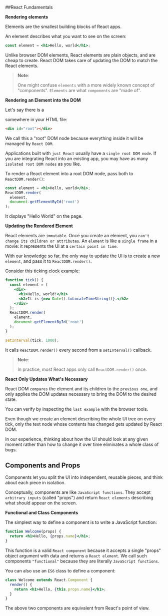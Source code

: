##React Fundamentals

**Rendering elements**

Elements are the smallest building blocks of React apps.

An element describes what you want to see on the screen:
```jsx
const element = <h1>Hello, world</h1>;
```

Unlike browser DOM elements, React elements are plain objects, and are cheap to create. React DOM takes care of updating the DOM to match the React elements.

> **Note**:
>
>One might confuse `elements` with a more widely known concept of "components". `Elements` are what `components` are "made of".

**Rendering an Element into the DOM**

Let's say there is a <div> somewhere in your HTML file:

```html
<div id="root"></div>
```

We call this a "root" DOM node because everything inside it will be managed by `React DOM`.

Applications built with `just React` usually have a `single root DOM node`. If you are integrating React into an existing app, you may have as many `isolated root DOM nodes` as you like.

To render a React element into a root DOM node, pass both to `ReactDOM.render()`:

```jsx
const element = <h1>Hello, world</h1>;
ReactDOM.render(
  element,
  document.getElementById('root')
);
```
It displays "Hello World" on the page.

**Updating the Rendered Element**

React elements are `immutable`. Once you create an element, you `can't change its children or attributes`. An `element` is like a `single frame` in a movie: it represents the UI at a `certain point in time`.

With our knowledge so far, the only way to update the UI is to create a new `element`, and pass it to `ReactDOM.render()`.

Consider this ticking clock example:
```jsx
function tick() {
  const element = (
    <div>
      <h1>Hello, world!</h1>
      <h2>It is {new Date().toLocaleTimeString()}.</h2>
    </div>
  );
  ReactDOM.render(
    element,
    document.getElementById('root')
  );
}

setInterval(tick, 1000);
```
It calls `ReactDOM.render()` every second from a `setInterval()` callback.

>**Note**:
>
>In practice, most React apps only call `ReactDOM.render()` once.

**React Only Updates What's Necessary**

React DOM `compares` the element and its children to the `previous one`, and only applies the DOM updates necessary to bring the DOM to the desired state.

You can verify by inspecting the `last example` with the browser tools.

Even though we create an element describing the whole UI tree on every tick, only the text node whose contents has changed gets updated by React DOM.

In our experience, thinking about how the UI should look at any given moment rather than how to change it over time eliminates a whole class of bugs.


## Components and Props

Components let you split the UI into independent, reusable pieces, and think about each piece in isolation.

Conceptually, components are like `JavaScript functions`. They accept `arbitrary inputs` (called "props") and return `React elements` describing what should appear on the screen.

**Functional and Class Components**

The simplest way to define a component is to write a JavaScript function:
```jsx
function Welcome(props) {
  return <h1>Hello, {props.name}</h1>;
}
```

This function is a valid `React component` because it accepts a single "props" object argument with data and returns a `React element`. We call such components `"functional"` because they are literally `JavaScript functions`.

You can also use an `ES6` class to define a component:
```jsx
class Welcome extends React.Component {
  render() {
    return <h1>Hello, {this.props.name}</h1>;
  }
}
```
The above two components are equivalent from React's point of view.